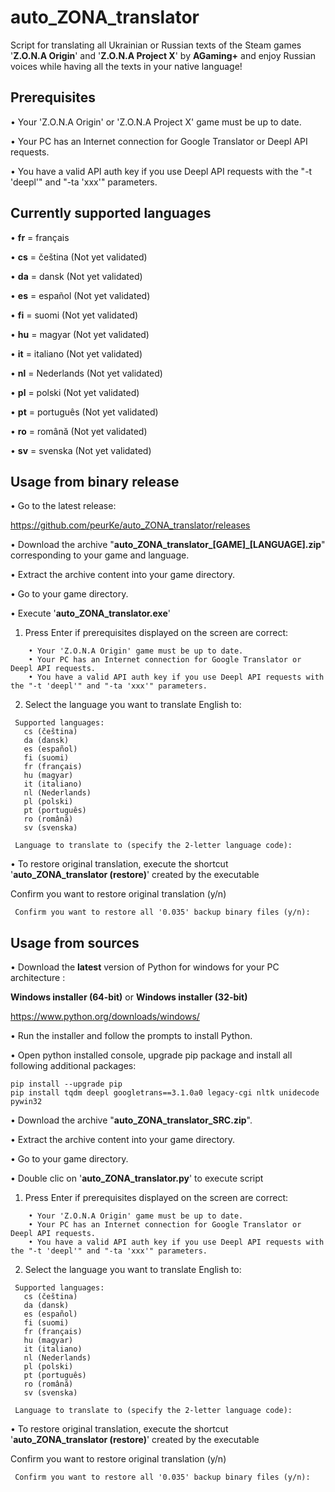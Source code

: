 # auto_ZONA_translator
Script for translating all Ukrainian or Russian texts of the Steam games '**Z.O.N.A Origin**' and '**Z.O.N.A Project X**' by **AGaming+** and enjoy Russian voices while having all the texts in your native language!

## Prerequisites

  • Your 'Z.O.N.A Origin' or 'Z.O.N.A Project X' game must be up to date.
  
  • Your PC has an Internet connection for Google Translator or Deepl API requests.
  
  • You have a valid API auth key if you use Deepl API requests with the "-t 'deepl'" and "-ta 'xxx'" parameters.

## Currently supported languages

  • **fr** = français
  
  • **cs** = čeština (Not yet validated)
  
  • **da** = dansk (Not yet validated)
  
  • **es** = español (Not yet validated)
  
  • **fi** = suomi (Not yet validated)

  • **hu** = magyar (Not yet validated)
  
  • **it** = italiano (Not yet validated)
  
  • **nl** = Nederlands (Not yet validated)
  
  • **pl** = polski (Not yet validated)
  
  • **pt** = português (Not yet validated)
  
  • **ro** = română (Not yet validated)
  
  • **sv** = svenska (Not yet validated)

## Usage from binary release

• Go to the latest release:

  https://github.com/peurKe/auto_ZONA_translator/releases

• Download the archive "**auto_ZONA_translator_[GAME]_[LANGUAGE].zip**" corresponding to your game and language.

• Extract the archive content into your game directory.

• Go to your game directory.

• Execute '**auto_ZONA_translator.exe**'

  1. Press Enter if prerequisites displayed on the screen are correct:
```
    • Your 'Z.O.N.A Origin' game must be up to date.
    • Your PC has an Internet connection for Google Translator or Deepl API requests.
    • You have a valid API auth key if you use Deepl API requests with the "-t 'deepl'" and "-ta 'xxx'" parameters.
```
  2. Select the language you want to translate English to:
```
 Supported languages:
   cs (čeština)
   da (dansk)
   es (español)
   fi (suomi)
   fr (français)
   hu (magyar)
   it (italiano)
   nl (Nederlands)
   pl (polski)
   pt (português)
   ro (română)
   sv (svenska)

 Language to translate to (specify the 2-letter language code):
```

• To restore original translation, execute the shortcut '**auto_ZONA_translator (restore)**' created by the executable

  Confirm you want to restore original translation (y/n)
```
 Confirm you want to restore all '0.035' backup binary files (y/n):
```

## Usage from sources

• Download the **latest** version of Python for windows for your PC architecture :

   **Windows installer (64-bit)** or **Windows installer (32-bit)**
   
   https://www.python.org/downloads/windows/
        
• Run the installer and follow the prompts to install Python.

• Open python installed console, upgrade pip package and install all following additional packages:

    pip install --upgrade pip
    pip install tqdm deepl googletrans==3.1.0a0 legacy-cgi nltk unidecode pywin32

• Download the archive "**auto_ZONA_translator_SRC.zip**".

• Extract the archive content into your game directory.

• Go to your game directory.

• Double clic on '**auto_ZONA_translator.py**' to execute script

  1. Press Enter if prerequisites displayed on the screen are correct:
```
    • Your 'Z.O.N.A Origin' game must be up to date.
    • Your PC has an Internet connection for Google Translator or Deepl API requests.
    • You have a valid API auth key if you use Deepl API requests with the "-t 'deepl'" and "-ta 'xxx'" parameters.
```
  2. Select the language you want to translate English to:
```
 Supported languages:
   cs (čeština)
   da (dansk)
   es (español)
   fi (suomi)
   fr (français)
   hu (magyar)
   it (italiano)
   nl (Nederlands)
   pl (polski)
   pt (português)
   ro (română)
   sv (svenska)

 Language to translate to (specify the 2-letter language code):
```
  
• To restore original translation, execute the shortcut '**auto_ZONA_translator (restore)**' created by the executable

  Confirm you want to restore original translation (y/n)
```
 Confirm you want to restore all '0.035' backup binary files (y/n):
```
